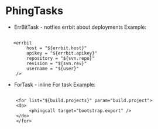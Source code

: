 PhingTasks
==========

* ErrBitTask - notfies errbit about deployments
Example:
```

   <errbit
        host = "${errbit.host}"
        apikey = "${errbit.apikey}"
        repository = "${svn.repo}" 
        revision = "${svn.rev}"
        username = "${user}"
    />
```
* ForTask - inline For task
Example:
```

    <for list="${build.projects}" param="build.project">
    <do>
         <phingcall target="bootstrap.export" />
    </do>
    </for>
```
